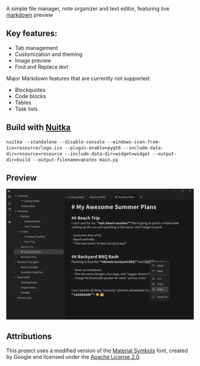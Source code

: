 A simple file manager, note organizer and text editor, featuring live [markdown](https://daringfireball.net/projects/markdown) preview


## Key features:
- Tab management
- Customization and theming 
- Image preview
- Find and Replace text


Major Markdown features that are currently not supported:
- Blockquotes
- Code blocks
- Tables
- Task lists


## Build with [Nuitka](https://github.com/Nuitka/Nuitka)
```
nuitka --standalone --disable-console --windows-icon-from-ico=resource/logo.ico --plugin-enable=pyqt6 --include-data-dir=resource=resource --include-data-dir=widget=widget --output-dir=build --output-filename=qnotes main.py
```


## Preview
<img src="preview.jpg" width="750">



## Attributions
This project uses a modified version of the [Material Symbols](https://github.com/google/material-design-icons/blob/master/variablefont/MaterialSymbolsOutlined%5BFILL%2CGRAD%2Copsz%2Cwght%5D.ttf) font, created by Google and licensed under the [Apache License 2.0](https://www.apache.org/licenses/LICENSE-2.0).
